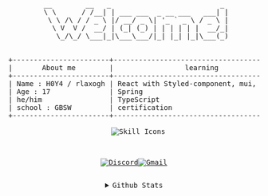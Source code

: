 
<div align="center">
<pre>
 __        __   _                          _ 
 \ \      / /__| | ___ ___  _ __ ___   ___| |
  \ \ /\ / / _ \ |/ __/ _ \| '_ ` _ \ / _ \ |
   \ V  V /  __/ | (_| (_) | | | | | |  __/_|
    \_/\_/ \___|_|\___\___/|_| |_| |_|\___(_)
 <br>
+-----------------------+-------------------------------------------+----------------------+
|       About me        |                 learning                  |         Goal         |
+-----------------------+-------------------------------------------+----------------------+
| Name : H0Y4 / rlaxogh | React with Styled-component, mui, sass... | Getting my first job |
| Age : 17              | Spring                                    | Get certifications   |
| he/him                | TypeScript                                | Be a FullStack dev   |
| school : GBSW         | certification                             |                      |
+-----------------------+-------------------------------------------+----------------------+
<div style="text-align: center;">
  <img src="https://skillicons.dev/icons?i=spring,react,styledcomponents,mui,java,scss,ts" alt="Skill Icons" />
</div>
 
[![Discord](https://img.shields.io/badge/Discord-5865F2?style=for-the-badge&logo=discord&logoColor=white)](https://discordapp.com/users/867071958071771157)[![Gmail](https://img.shields.io/badge/Gmail-D14836?style=for-the-badge&logo=gmail&logoColor=white)](mailto:btm.email2769@gmail.com)
<details>
<summary>Github Stats</summary>
 <table>
  <tr>
   <td>

[![trophy](https://github-profile-trophy.vercel.app/?username=rlaxogh76)](https://github.com/rlaxogh76/github-profile-trophy)
![GitHub Stats](https://gh-readme-profile.vercel.app/api?username=rlaxogh76&theme=dark)
![rlaxogh76's Top Languages](https://github-readme-stats.vercel.app/api/top-langs/?username=rlaxogh76&theme=default&show_icons=true&hide_border=true&layout=compact)
    
   </td>
  </tr>
 </table>
</details>
